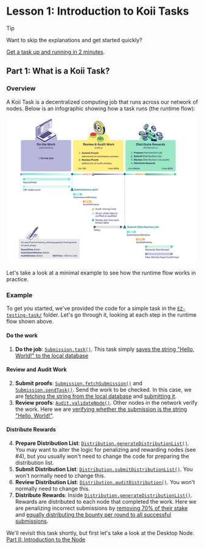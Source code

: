 # Lesson 1: Introduction to Koii Tasks

> [!TIP]
>
> Want to skip the explanations and get started quickly?
>
> [Get a task up and running in 2 minutes](../Get%20Started%20-%20Quick%20Intro/README.md).

## Part 1: What is a Koii Task?

### Overview

A Koii Task is a decentralized computing job that runs across our network of nodes. Below is an infographic showing how a task runs (the runtime flow):

![Lesson_1_Know_Koii_Task_Basic](./imgs/gradual-consensus.png)

Let's take a look at a minimal example to see how the runtime flow works in practice.

### Example

To get you started, we've provided the code for a simple task in the [`EZ-testing-task/`](./EZ-testing-task/) folder. Let's go through it, looking at each step in the runtime flow shown above.

#### Do the work

1. **Do the job**: [`Submission.task()`](./EZ-testing-task/task/submission.js#L9). This task simply [saves the string "Hello, World!" to the local database](./EZ-testing-task/task/submission.js#L15)

#### Review and Audit Work

2. **Submit proofs**: [`Submission.fetchSubmission()`](./EZ-testing-task/task/submission.js#L51) and [`Submission.sendTask()`](./EZ-testing-task/task/submission.js#L31). Send the work to be checked. In this case, we are [fetching the string from the local database](./EZ-testing-task/task/submission.js#L54) and [submitting it](./EZ-testing-task/task/submission.js#L37).
3. **Review proofs**: [`Audit.validateNode()`](./EZ-testing-task/task/audit.js#L3). Other nodes in the network verify the work. Here we are [verifying whether the submission is the string "Hello, World!"](./EZ-testing-task/task/audit.js#L16).

#### Distribute Rewards

4. **Prepare Distribution List**: [`Distribution.generateDistributionList()`](./EZ-testing-task/task/distribution.js#L50). You may want to alter the logic for penalizing and rewarding nodes (see #4), but you usually won't need to change the code for preparing the distribution list.
5. **Submit Distribution List**: [`Distribution.submitDistributionList()`](./EZ-testing-task/task/distribution.js#L10). You won't normally need to change this.
6. **Review Distribution List**: [`Distribution.auditDistribution()`](./EZ-testing-task/task/distribution.js#L38).  You won't normally need to change this.
7. **Distribute Rewards**: Inside [`Distribution.generateDistributionList()`](./EZ-testing-task/task/distribution.js#L89). Rewards are distributed to each node that completed the work. Here we are penalizing incorrect submissions by [removing 70% of their stake](./EZ-testing-task/task/distribution.js#L123) and [equally distributing the bounty per round to all successful submissions](./EZ-testing-task/task/distribution.js#L140).

We'll revisit this task shortly, but first let's take a look at the Desktop Node. [Part II: Introduction to the Node](./PartII.md)
